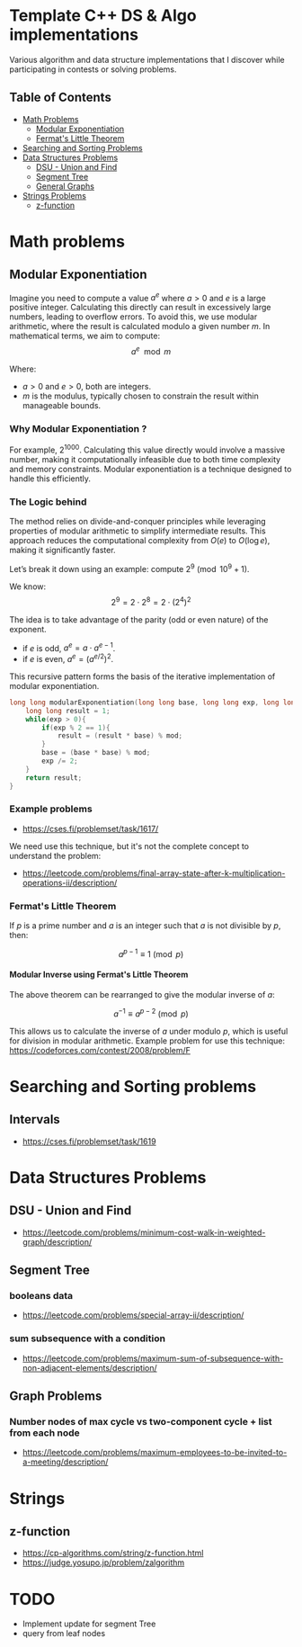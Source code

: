 # Template C++ DS & Algo implementations
Various algorithm and data structure implementations that I discover while participating in contests or solving problems.

## Table of Contents
- [Math Problems](#math-problems)
    - [Modular Exponentiation](#modular-exponentiation)
    - [Fermat's Little Theorem](#fermats-little-theorem)
- [Searching and Sorting Problems](#searching-and-sorting-problems)
- [Data Structures Problems](#data-structures-problems)
    - [DSU - Union and Find](#dsu---union-and-find)
    - [Segment Tree](#segment-tree)
    - [General Graphs](#graph-problems)
- [Strings Problems](#strings)
    - [z-function](#z-function)

# Math problems
## Modular Exponentiation
Imagine you need to compute a value $a^e$ where $a>0$ and $e$ is a large positive integer. Calculating this directly can result in excessively large numbers, leading to overflow errors. To avoid this, we use modular arithmetic, where the result is calculated modulo a given number $m$. In mathematical terms, we aim to compute:
$$a^e \mod m$$

Where:
* $a>0$ and $e>0$, both are integers.
* $m$ is the modulus, typically chosen to constrain the result within manageable bounds.
### Why Modular Exponentiation ?
For example, $2^{1000}$. Calculating this value directly would involve a massive number, making it computationally infeasible due to both time complexity and memory constraints. Modular exponentiation is a technique designed to handle this efficiently.

### The Logic behind
The method relies on divide-and-conquer principles while leveraging properties of modular arithmetic to simplify intermediate results. This approach reduces the computational complexity from $O(e)$ to $O(\log e )$, making it significantly faster.

Let’s break it down using an example: compute $2^9 \pmod{10^9 + 1}$.

We know:
$$2^9 = 2\cdot2^8 = 2\cdot(2^4)^2$$

The idea is to take advantage of the parity (odd or even nature) of the exponent.
* if $e$ is odd, $a^e = a\cdot a^{e-1}$.
* if $e$ is even, $a^e = (a^{e/2})^2$.

This recursive pattern forms the basis of the iterative implementation of modular exponentiation.

```c++
long long modularExponentiation(long long base, long long exp, long long mod){
    long long result = 1;
    while(exp > 0){
        if(exp % 2 == 1){
            result = (result * base) % mod;
        }
        base = (base * base) % mod;
        exp /= 2;
    }
    return result;
}
```


### Example problems

* https://cses.fi/problemset/task/1617/

We need use this technique, but it's not the complete concept to understand the problem:
* https://leetcode.com/problems/final-array-state-after-k-multiplication-operations-ii/description/
### Fermat's Little Theorem
If $p$ is a prime number and $a$ is an integer such that $a$ is not divisible by $p$, then:

$$a^{p-1} \equiv 1 \pmod{p}$$

#### Modular Inverse using Fermat's Little Theorem
The above theorem can be rearranged to give the modular inverse of $a$:

$$a^{-1} \equiv a^{p-2} \pmod{p}$$

This allows us to calculate the inverse of $a$ under modulo $p$, which is useful for division in modular arithmetic.
Example problem for use this technique: https://codeforces.com/contest/2008/problem/F

# Searching and Sorting problems
## Intervals
* https://cses.fi/problemset/task/1619

# Data Structures Problems
## DSU - Union and Find
* https://leetcode.com/problems/minimum-cost-walk-in-weighted-graph/description/

## Segment Tree
### booleans data
* https://leetcode.com/problems/special-array-ii/description/
### sum subsequence with a condition
* https://leetcode.com/problems/maximum-sum-of-subsequence-with-non-adjacent-elements/description/

## Graph Problems
### Number nodes of max cycle vs two-component cycle + list from each node
* https://leetcode.com/problems/maximum-employees-to-be-invited-to-a-meeting/description/

# Strings
## z-function
* https://cp-algorithms.com/string/z-function.html
* https://judge.yosupo.jp/problem/zalgorithm

# TODO
* Implement update for segment Tree
* query from leaf nodes
